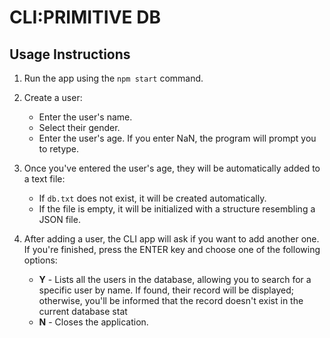 # CLI:PRIMITIVE DB

## Usage Instructions

1. Run the app using the `npm start` command.
2. Create a user:
   - Enter the user's name.
   - Select their gender.
   - Enter the user's age. If you enter NaN, the program will prompt you to retype.
3. Once you've entered the user's age, they will be automatically added to a text file:
   - If `db.txt` does not exist, it will be created automatically.
   - If the file is empty, it will be initialized with a structure resembling a JSON file.
4. After adding a user, the CLI app will ask if you want to add another one. If you're finished, press the ENTER key and choose one of the following options:

   - **Y** - Lists all the users in the database, allowing you to search for a specific user by name. If found, their record will be displayed; otherwise, you'll be informed that the record doesn't exist in the current database stat
   - **N** - Closes the application.
